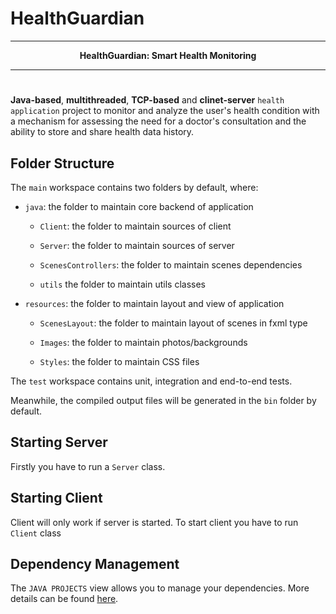 # HealthGuardian

***
<div align="center">
 <b>HealthGuardian: Smart Health Monitoring</b>
 <br>
</div> 

***
#

**Java-based**, **multithreaded**, **TCP-based** and **clinet-server** `health application` project to monitor and analyze the user's health condition with a mechanism for assessing the need for a doctor's consultation and the ability to store and share health data history. 

## Folder Structure

The `main` workspace contains two folders by default, where:
* `java`: the folder to maintain core backend of application
  
   - `Client`: the folder to maintain sources of client

   -  `Server`: the folder to maintain sources of server

   -  `ScenesControllers`: the folder to maintain scenes dependencies

   - `utils` the folder to maintain utils classes

*  `resources`: the folder to maintain layout and view of application

   - `ScenesLayout`: the folder to maintain layout of scenes in fxml type

   - `Images`: the folder to maintain photos/backgrounds

   - `Styles`: the folder to maintain CSS files

The `test` workspace contains unit, integration and end-to-end tests.

Meanwhile, the compiled output files will be generated in the `bin` folder by default.

## Starting Server
Firstly you have to run a `Server` class.
 
## Starting Client
Client will only work if server is started.
To start client you have to run `Client` class

## Dependency Management

The `JAVA PROJECTS` view allows you to manage your dependencies. More details can be found [here](https://github.com/microsoft/vscode-java-dependency#manage-dependencies).
